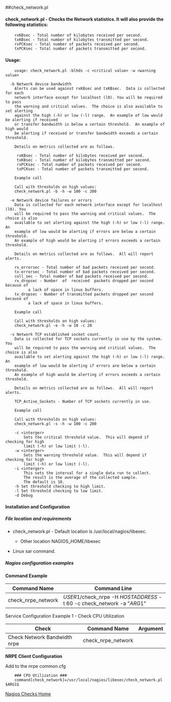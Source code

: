 ##check_network.pl

#### **check_network.pl** - Checks the Network statistics.  It will also provide the following statistics:
```		
    rxKBsec - Total number of kilobytes received per second.
    txKBsec - Total number of kilobytes transmitted per second.
    rxPCKsec - Total number of packets received per second.
    txPCKsec - Total number of packets transmitted per second.
```

#### Usage: 
```
	usage: check_network.pl -blhds -c <critical value> -w <warning value>

  -b Network device bandwidth
    Alerts can be used against rxKBsec and txKBsec.  Data is collected for each
    network interface except for localhost (l0). You will be required to pass
    the warning and critical values.  The choice is also available to set alerting
    against the high (-h) or low (-l) range.  An example of low would be alerting if received
    or transfer bandwidth is below a certain threshold.  An example of high would
    be alerting if received or transfer bandwidth exceeds a certain threshold.

    Details on metrics collected are as follows.

     rxKBsec - Total number of kilobytes received per second.
     txKBsec - Total number of kilobytes transmitted per second.
     rxPCKsec - Total number of packets received per second.
     txPCKsec - Total number of packets transmitted per second.

    Example call

    Call with thresholds on high values:
    check_network.pl -b -h -w 100 -c 200

  -e Network device failures or errors
    Data is collected for each network interface except for localhost (l0). You
    will be required to pass the warning and critical values.  The choice is also
    available to set alerting against the high (-h) or low (-l) range.  An
    example of low would be alerting if errors are below a certain threshold.
    An example of high would be alerting if errors exceeds a certain threshold.

    Details on metrics collected are as follows.  All will report alerts.

    rx_errorsec - Total number of bad packets received per second.
    tx-errorsec - Total number of bad packets received per second.
    coll_sec - Total number of bad packets received per second.
    rx_dropsec - Number  of  received  packets dropped per second because of
          a lack of space in linux buffers.
    tx_dropsec - Number of transmitted packets dropped per second because of
          a lack of space in linux buffers.

    Example call

    Call with thresholds on high values:
    check_network.pl -e -h -w 10 -c 20

  -s Network TCP established socket count.
    Data is collected for TCP sockets currently in use by the system. You
    will be required to pass the warning and critical values.  The choice is also
    available to set alerting against the high (-h) or low (-l) range.  An
    example of low would be alerting if errors are below a certain threshold.
    An example of high would be alerting if errors exceeds a certain threshold.

    Details on metrics collected are as follows.  All will report alerts.

    TCP_Active_Sockets - Number of TCP sockets currently in use.

    Example call

    Call with thresholds on high values:
    check_network.pl -s -h -w 100 -c 200

	-c <interger>
		Sets the critical threshold value.  This will depend if checking for high
		limit (-h) or low limit (-l).
	-w <interger>
		Sets the warning threshold value.  This will depend if checking for high
		limit (-h) or low limit (-l).
	-i <interger>
		This sets the interval for a single data run to collect.
		The result is the average of the collected sample.
		The default is 10.
	-h Set threshold checking to high limit.
	-l Set threshold checking to low limit.
	-d Debug

```

#### Installation and Configuration

##### File location and requirements

* check_network.pl - Default location is /usr/local/nagios/libexec.
	* Other location NAGIOS_HOME/libexec
	
* Linux sar command.
	
##### Nagios configuration examples

**Command Example**
	
Command Name | Command Line
------------ | --------------
check_nrpe_network | $USER1$/check_nrpe -H $HOSTADDRESS$ -t 60 -c check_network -a "$ARG1$"
	
	
Service Configuration Example 1 - Check CPU Utilization
	
Check | Command Name | Argument
----- | ------------ | --------------	
Check Network Bandwidth nrpe | check_nrpe_network | 
	
	
**NRPE Client Configuration**

Add to the nrpe common.cfg
```
	### CPU Utilization ###
	command[check_network]=/usr/local/nagios/libexec/check_network.pl $ARG1$
```	
	
[Nagios Checks Home](http://throwsb.github.io/nagios-checks/)
